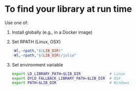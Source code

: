 # To find your library at run time

Use one of:
1. Install globally (e.g., in a Docker image)

2. Set RPATH (Linux, OSX)
   ```Makefile
   -Wl,-rpath,"$(LIB_DIR)" 
   -Wl,-rpath,"$(LIB_DIR)/julia"
   ```

3. Set environment variable
   ```bash
   export LD_LIBRARY_PATH=$LIB_DIR             # Linux
   export DYLD_FALLBACK_LIBRARY_PATH=$LIB_DIR  # OSX
   export PATH=$LIB_DIR                        # Windows
   ```
      